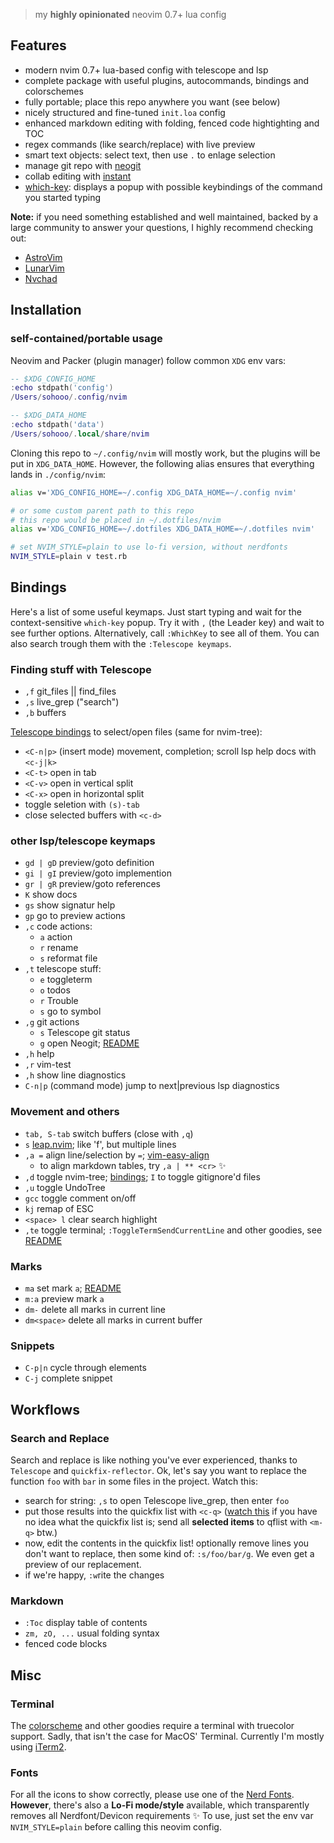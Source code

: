 > my __highly opinionated__ neovim 0.7+ lua config

## Features

- modern nvim 0.7+ lua-based config with telescope and lsp
- complete package with useful plugins, autocommands, bindings and colorschemes
- fully portable; place this repo anywhere you want (see below)
- nicely structured and fine-tuned `init.loa` config
- enhanced markdown editing with folding, fenced code hightighting and TOC
- regex commands (like search/replace) with live preview
- smart text objects: select text, then use `.` to enlage selection
- manage git repo with [neogit](https://github.com/TimUntersberger/neogit)
- collab editing with [instant](https://github.com/jbyuki/instant.nvim)
- [which-key](https://github.com/folke/which-key.nvim): displays a popup with possible keybindings of the command you started typing

__Note:__ if you need something established and well maintained, backed by a large community to answer your questions, I highly recommend checking out:
- [AstroVim](https://astronvim.github.io)
- [LunarVim](https://github.com/ChristianChiarulli/LunarVim)
- [Nvchad](https://nvchad.github.io)


## Installation

### self-contained/portable usage

Neovim and Packer (plugin manager) follow common `XDG` env vars:

```lua
-- $XDG_CONFIG_HOME
:echo stdpath('config')
/Users/sohooo/.config/nvim

-- $XDG_DATA_HOME
:echo stdpath('data')
/Users/sohooo/.local/share/nvim
```

Cloning this repo to `~/.config/nvim` will mostly work, but the plugins will be put in `XDG_DATA_HOME`. However, the following alias ensures that everything lands in `./config/nvim`:

```bash
alias v='XDG_CONFIG_HOME=~/.config XDG_DATA_HOME=~/.config nvim'

# or some custom parent path to this repo
# this repo would be placed in ~/.dotfiles/nvim
alias v='XDG_CONFIG_HOME=~/.dotfiles XDG_DATA_HOME=~/.dotfiles nvim'

# set NVIM_STYLE=plain to use lo-fi version, without nerdfonts
NVIM_STYLE=plain v test.rb
```

## Bindings

Here's a list of some useful keymaps. Just start typing and wait for the context-sensitive `which-key` popup. Try it with `,` (the Leader key) and wait to see further options. Alternatively, call `:WhichKey` to see all of them. You can also search trough them with the `:Telescope keymaps`.

### Finding stuff with Telescope

* `,f` git_files || find_files
* `,s` live_grep ("search")
* `,b` buffers

[Telescope bindings](https://github.com/nvim-telescope/telescope.nvim#mappings) to select/open files (same for nvim-tree):

* `<C-n|p>` (insert mode) movement, completion; scroll lsp help docs with `<c-j|k>`
* `<C-t>`   open in tab
* `<C-v>`   open in vertical split
* `<C-x>`   open in horizontal split
* toggle seletion with `(s)-tab`
* close selected buffers with `<c-d>`


### other lsp/telescope keymaps

* `gd | gD` preview/goto definition
* `gi | gI` preview/goto implemention
* `gr | gR` preview/goto references
* `K`    show docs
* `gs`   show signatur help
* `gp`   go to preview actions
* `,c` code actions:
  * `a`  action
  * `r`  rename
  * `s`  reformat file
* `,t` telescope stuff:
  * `e`  toggleterm
  * `o`  todos
  * `r`  Trouble
  * `s`  go to symbol
* `,g` git actions
  * `s`  Telescope git status
  * `g`  open Neogit; [README](https://github.com/TimUntersberger/neogit)
* `,h` help
* `,r` vim-test
* `,h` show line diagnostics
* `C-n|p` (command mode) jump to next|previous lsp diagnostics


### Movement and others

* `tab, S-tab` switch buffers (close with `,q`)
* `s`       [leap.nvim](https://github.com/ggandor/leap.nvim);  like 'f', but multiple lines
* `,a =`    align line/selection by `=`; [vim-easy-align](https://github.com/junegunn/vim-easy-align)
  * to align markdown tables, try `,a | ** <cr>` :sparkles:
* `,d`      toggle nvim-tree; [bindings](https://github.com/kyazdani42/nvim-tree.lua#keybindings); `I` to toggle gitignore'd files
* `,u`      toggle UndoTree
* `gcc`     toggle comment on/off
* `kj`      remap of ESC
* `<space> l` clear search highlight
* `,te`     toggle terminal; `:ToggleTermSendCurrentLine` and other goodies, see [README](https://github.com/akinsho/toggleterm.nvim)


### Marks
* `ma`        set mark `a`; [README](https://github.com/chentau/marks.nvim)
* `m:a`       preview mark `a`
* `dm-`       delete all marks in current line
* `dm<space>` delete all marks in current buffer


### Snippets

* `C-p|n`  cycle through elements
* `C-j`    complete snippet


## Workflows

### Search and Replace

Search and replace is like nothing you've ever experienced, thanks to `Telescope` and `quickfix-reflector`. Ok, let's say you want to replace the function `foo` with `bar` in some files in the project. Watch this:

- search for string: `,s` to open Telescope live_grep, then enter `foo`
- put those results into the quickfix list with `<c-q>` ([watch this](https://www.youtube.com/watch?v=IoyW8XYGqjM) if you have no idea what the quickfix list is; send all __selected items__ to qflist with `<m-q>` btw.)
- now, edit the contents in the quickfix list! optionally remove lines you don't want to replace, then some kind of: `:s/foo/bar/g`. We even get a preview of our replacement.
- if we're happy, `:w`rite the changes


### Markdown

* `:Toc`  display table of contents
* `zm, zO, ...`  usual folding syntax
*  fenced code blocks


## Misc

### Terminal
The [colorscheme](https://github.com/folke/tokyonight.nvim) and other goodies require a terminal with truecolor support. Sadly, that isn't the case for MacOS' Terminal. Currently I'm mostly using [iTerm2](https://iterm2.com).

### Fonts
For all the icons to show correctly, please use one of the [Nerd Fonts](https://www.nerdfonts.com). __However__, there's also a __Lo-Fi mode/style__ available, which transparently removes all Nerdfont/Devicon requirements :sparkles: To use, just set the env var `NVIM_STYLE=plain` before calling this neovim config.

